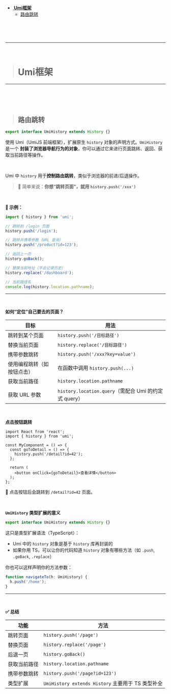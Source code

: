 > <h1 id=""></h1>
- [**‌ Umi框架**](#Umi框架)
	- [路由跳转](#路由跳转)


<BR/><BR/><BR/>

***
<BR/>

> <H1 ID= "Umi框架">Umi框架</H1>


***
<br/><br/><br/>
> <h2 id="路由跳转">路由跳转</h2>

```ts
export interface UmiHistory extends History {}
```

使用 Umi（UmiJS 前端框架），扩展原生 `history` 对象的声明方式。`UmiHistory` 是一个 **封装了浏览器导航行为的对象**，你可以通过它来进行页面跳转、返回、获取当前路径等操作。

<br/> 

Umi 中 `history` 用于**控制路由跳转**，类似于浏览器的前进/后退操作。

> 🚀 简单来说：**你想“跳转页面”，就用 `history.push('/xxx')`**

<br/>

**🔹 示例：**

```ts
import { history } from 'umi';

// 跳转到 /login 页面
history.push('/login');

// 跳转并携带参数（URL 查询）
history.push('/product?id=123');

// 返回上一页
history.goBack();

// 替换当前地址（不会记录历史）
history.replace('/dashboard');

// 当前路径名
console.log(history.location.pathname);
```

---
<br/>

**如何“定位”自己要去的页面？**

| 目标            | 用法                                           |
| ------------- | -------------------------------------------- |
| 跳转到某个页面       | `history.push('/目标路径')`                      |
| 替换当前页面        | `history.replace('/目标路径')`                   |
| 携带参数跳转        | `history.push('/xxx?key=value')`             |
| 使用编程跳转（如按钮点击） | 在函数中调用 `history.push(...)`                   |
| 获取当前路径        | `history.location.pathname`                  |
| 获取 URL 参数     | `history.location.query`（需配合 Umi 的约定式 query） |

<br/>

**点击按钮跳转**

```tsx
import React from 'react';
import { history } from 'umi';

const MyComponent = () => {
  const goToDetail = () => {
    history.push('/detail?id=42');
  };

  return (
    <button onClick={goToDetail}>查看详情</button>
  );
};
```

📌 点击按钮后会跳转到 `/detail?id=42` 页面。

<br/>

**`UmiHistory` 类型扩展的意义**

```ts
export interface UmiHistory extends History {}
```

这只是类型扩展语法（TypeScript）：

* Umi 中的 `history` 对象是基于 `history` 库再封装的
* 如果你用 TS，可以让你的代码知道 `history` 对象有哪些方法（如 `.push`, `.goBack`, `.replace`）

你也可以这样声明你的方法参数：

```ts
function navigateTo(h: UmiHistory) {
  h.push('/home');
}
```

---
<br/>

**✅ 总结**

| 功能     | 方法                                        |
| ------ | ----------------------------------------- |
| 跳转页面   | `history.push('/page')`                   |
| 替换页面   | `history.replace('/page')`                |
| 后退一页   | `history.goBack()`                        |
| 获取当前路径 | `history.location.pathname`               |
| 携带参数跳转 | `history.push('/page?id=123')`            |
| 类型扩展   | `UmiHistory extends History` 主要用于 TS 类型补全 |









